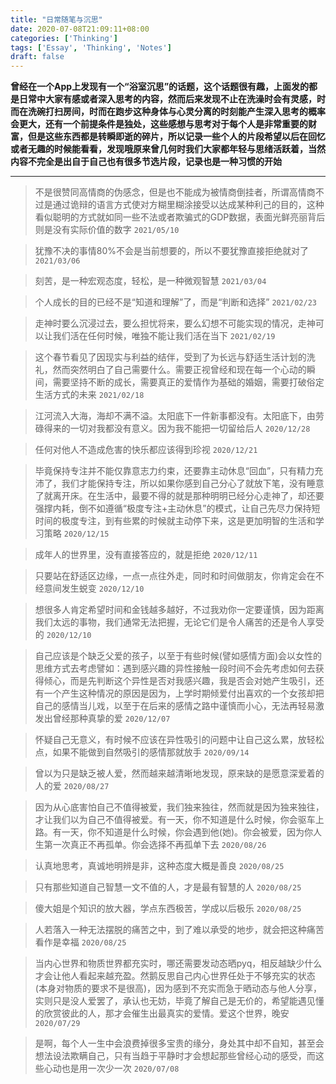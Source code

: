 ```yaml
---
title: "日常随笔与沉思"
date: 2020-07-08T21:09:11+08:00
categories: ['Thinking']
tags: ['Essay', 'Thinking', 'Notes']
draft: false
---
```


**曾经在一个App上发现有一个“浴室沉思”的话题，这个话题很有趣，上面发的都是日常中大家有感或者深入思考的内容，然而后来发现不止在洗澡时会有灵感，时而在洗碗打扫房间，时而在跑步这种身体与心灵分离的时刻能产生深入思考的概率会更大，还有一个前提条件是独处，这些感想与思考对于每个人是非常重要的财富，但是这些东西都是转瞬即逝的碎片，所以记录一些个人的片段希望以后在回忆或者无趣的时候能看看，发现哦原来曾几何时我们大家都年轻与思绪活跃着，当然内容不完全是出自于自己也有很多节选片段，记录也是一种习惯的开始**
___

> 不是很赞同高情商的伪感念，但是也不能成为被情商倒挂者，所谓高情商不过是通过诡辩的语言方式使对方糊里糊涂接受以达成某种利己的目的，这种看似聪明的方式就如同一些不法或者欺骗式的GDP数据，表面光鲜亮丽背后则是没有实际价值的数字  `2021/05/10`

> 犹豫不决的事情80%不会是当前想要的，所以不要犹豫直接拒绝就对了   `2021/03/06`

> 刻苦，是一种宏观态度，轻松，是一种微观智慧  `2021/03/04`

> 个人成长的目的已经不是“知道和理解”了，而是“判断和选择”  `2021/02/23`

> 走神时要么沉浸过去，要么担忧将来，要么幻想不可能实现的情况，走神可以让我们活在任何时候，唯独不能让我们活在当下    `2021/02/19`

> 这个春节看见了因现实与利益的结伴，受到了为长远与舒适生活计划的洗礼，然而突然明白了自己需要什么。需要正视曾经和现在每一个心动的瞬间，需要坚持不断的成长，需要真正的爱情作为基础的婚姻，需要打破俗定生活方式的未来   `2021/02/18`

> 江河流入大海，海却不满不溢。太阳底下一件新事都没有。太阳底下，由劳碌得来的一切对我都没有意义。因为我不能把一切留给后人    `2020/12/28`

> 任何对他人不造成危害的快乐都应该得到珍视   `2020/12/21`

> 毕竟保持专注并不能仅靠意志力约束，还要靠主动休息“回血”，只有精力充沛了，我们才能保持专注，所以如果你感到自己分心了就放下笔，没有睡意了就离开床。在生活中，最要不得的就是那种明明已经分心走神了，却还要强撑内耗，倒不如遵循“极度专注+主动休息”的模式，让自己先尽力保持短时间的极度专注，到有些累的时候就主动停下来，这是更加明智的生活和学习策略 `2020/12/15`

> 成年人的世界里，没有直接答应的，就是拒绝   `2020/12/11`

> 只要站在舒适区边缘，一点一点往外走，同时和时间做朋友，你肯定会在不经意间发生蜕变   `2020/12/10`

> 想很多人肯定希望时间和金钱越多越好，不过我劝你一定要谨慎，因为距离我们太远的事物，我们通常无法把握，无论它们是令人痛苦的还是令人享受的    `2020/12/10`

> 自己应该是个缺乏父爱的孩子，以至于有些时候(譬如感情方面)会以女性的思维方式去考虑譬如：遇到感兴趣的异性接触一段时间不会先考虑如何去获得倾心，而是先判断这个异性是否对我感兴趣，我是否会对她产生吸引，还有一个产生这种情况的原因是因为，上学时期倾爱付出喜欢的一个女孩却把自己的感情当儿戏，以至于在后来的感情之路中谨慎而小心，无法再轻易激发出曾经那种真挚的爱   `2020/12/07`

> 怀疑自己无意义，有时候不应该在异性吸引的问题中让自己这么累，放轻松点，如果不能做到自然吸引的感情那就放手   `2020/09/14`

> 曾以为只是缺乏被人爱，然而越来越清晰地发现，原来缺的是愿意深爱着的人的爱   `2020/08/27`

> 因为从心底害怕自己不值得被爱，我们独来独往，然而就是因为独来独往，才让我们以为自己不值得被爱。有一天，你不知道是什么时候，你会驱车上路。有一天，你不知道是什么时候，你会遇到他(她)。你会被爱，因为你人生第一次真正不再孤单。你会选择不再孤单下去  `2020/08/26`

> 认真地思考，真诚地明辨是非，这种态度大概是善良    `2020/08/25`

> 只有那些知道自己智慧一文不值的人，才是最有智慧的人 `2020/08/25`

> 傻大姐是个知识的放大器，学点东西极苦，学成以后极乐 `2020/08/25`

> 人若落入一种无法摆脱的痛苦之中，到了难以承受的地步，就会把这种痛苦看作是幸福 `2020/08/25`

> 当内心世界和物质世界都充实时，哪还需要发动态晒pyq，相反越缺少什么才会让他人看起来越充盈。然鹅反思自己内心世界任处于不够充实的状态(本身对物质的要求不是很高)，因为感到不充实而急于晒动态与他人分享，实则只是没人爱罢了，承认也无妨，毕竟了解自己是无价的，希望能遇见懂的欣赏彼此的人，那才会催生出最真实的爱情。爱这个世界，晚安 `2020/07/29`

> 是啊，每个人一生中会浪费掉很多宝贵的缘分，身处其中却不自知，甚至会想法设法欺瞒自己，只有当趋于平静时才会想起那些曾经心动的感受，而这些心动也是用一次少一次  `2020/07/08`
